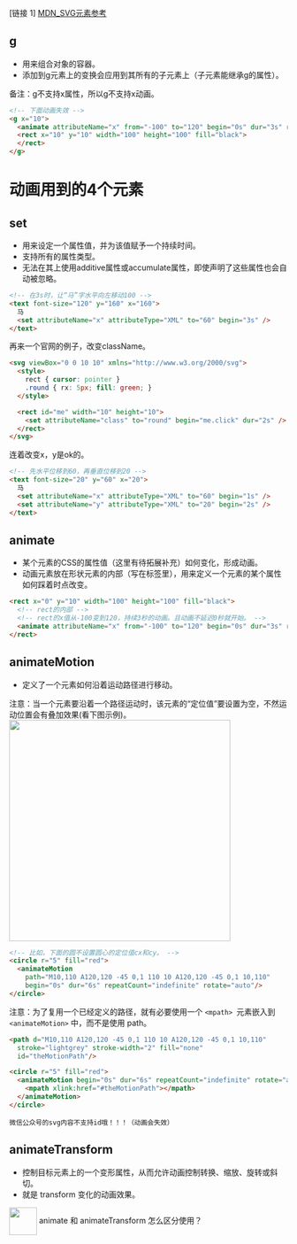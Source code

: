 [链接 1] [MDN_SVG元素参考](https://developer.mozilla.org/zh-CN/docs/Web/SVG/Element)


## g
- 用来组合对象的容器。
- 添加到g元素上的变换会应用到其所有的子元素上（子元素能继承g的属性）。

备注：g不支持x属性，所以g不支持x动画。
```html
<!-- 下面动画失效 -->
<g x="10">
  <animate attributeName="x" from="-100" to="120" begin="0s" dur="3s" repeatCount="indefinite" />
  <rect x="10" y="10" width="100" height="100" fill="black">
  </rect>
</g>
```

# 动画用到的4个元素

## set
- 用来设定一个属性值，并为该值赋予一个持续时间。
- 支持所有的属性类型。
- 无法在其上使用additive属性或accumulate属性，即使声明了这些属性也会自动被忽略。

``` HTML
<!-- 在3s时，让“马”字水平向左移动100 -->
<text font-size="120" y="160" x="160">
  马
  <set attributeName="x" attributeType="XML" to="60" begin="3s" />
</text>
```


再来一个官网的例子，改变className。
``` HTML
<svg viewBox="0 0 10 10" xmlns="http://www.w3.org/2000/svg">
  <style>
    rect { cursor: pointer }
    .round { rx: 5px; fill: green; }
  </style>

  <rect id="me" width="10" height="10">
    <set attributeName="class" to="round" begin="me.click" dur="2s" />
  </rect>
</svg>
```

连着改变x，y是ok的。
``` HTML
<!-- 先水平位移到60，再垂直位移到20 -->
<text font-size="20" y="60" x="20">
  马
  <set attributeName="x" attributeType="XML" to="60" begin="1s" />
  <set attributeName="y" attributeType="XML" to="20" begin="2s" />
</text>
```




## animate
- 某个元素的CSS的属性值（这里有待拓展补充）如何变化，形成动画。
- 动画元素放在形状元素的内部（写在标签里），用来定义一个元素的某个属性如何踩着时点改变。

``` HTML
<rect x="0" y="10" width="100" height="100" fill="black">
  <!-- rect的内部 -->
  <!-- rect的x值从-100变到120，持续3秒的动画。且动画不延迟0秒就开始。 -->
  <animate attributeName="x" from="-100" to="120" begin="0s" dur="3s" repeatCount="indefinite" />
</rect>
```


## animateMotion
- 定义了一个元素如何沿着运动路径进行移动。

注意：当一个元素要沿着一个路径运动时，该元素的“定位值”要设置为空，不然运动位置会有叠加效果(看下图示例)。
<img src="https://user-gold-cdn.xitu.io/2020/5/13/1720c15614380ec8?w=1346&h=574&f=gif&s=381842" style="display:block;width: 400px;" />
``` HTML
<!-- 比如，下面的圆不设置圆心的定位值cx和cy。 -->
<circle r="5" fill="red">
  <animateMotion
    path="M10,110 A120,120 -45 0,1 110 10 A120,120 -45 0,1 10,110"
    begin="0s" dur="6s" repeatCount="indefinite" rotate="auto"/>
</circle>
```

注意：为了复用一个已经定义的路径，就有必要使用一个 `<mpath> `元素嵌入到 `<animateMotion>` 中，而不是使用 path。

``` HTML
<path d="M10,110 A120,120 -45 0,1 110 10 A120,120 -45 0,1 10,110"
  stroke="lightgrey" stroke-width="2" fill="none"
  id="theMotionPath"/>

<circle r="5" fill="red">
  <animateMotion begin="0s" dur="6s" repeatCount="indefinite" rotate="auto">
    <mpath xlink:href="#theMotionPath"></mpath>
  </animateMotion>
</circle>
```

```!
微信公众号的svg内容不支持id哦！！！（动画会失效）
```

## animateTransform

- 控制目标元素上的一个变形属性，从而允许动画控制转换、缩放、旋转或斜切。
- 就是 transform 变化的动画效果。



<img src="https://user-gold-cdn.xitu.io/2020/4/23/171a75c49afc8be1?w=300&h=300&f=gif&s=13240" style="vertical-align: middle;display:inline-block;width: 50px;" /> animate 和 animateTransform 怎么区分使用？







